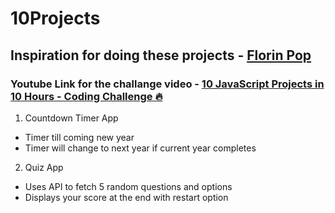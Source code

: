 # 10Projects

## Inspiration for doing these projects - [Florin Pop](https://github.com/florinpop17)
### Youtube Link for the challange video - [10 JavaScript Projects in 10 Hours - Coding Challenge 🔥](https://www.youtube.com/watch?v=dtKciwk_si4&t=20430s)

1. Countdown Timer App
  - Timer till coming new year
  - Timer will change to next year if current year completes
  
2. Quiz App
  - Uses API to fetch 5 random questions and options
  - Displays your score at the end with restart option
